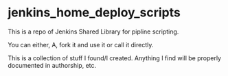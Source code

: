 # jenkins_home_deploy_scripts

This is a repo of Jenkins Shared Library for pipline scripting.

You can either, A, fork it and use it or call it directly.

This is a collection of stuff I found/I created. Anything I find will be properly documented in authorship, etc.
